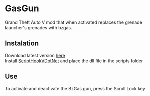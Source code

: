 
# GasGun

Grand Theft Auto V mod that when activated replaces the grenade launcher's grenades with bzgas.

## Instalation
Download latest version [here](https://github.com/rafaelfaustini/gasgun/releases)<br>
Install [ScriptHookVDotNet](https://github.com/crosire/scripthookvdotnet) and place the dll file in the scripts folder

## Use
To activate and deactivate the BzGas gun, press the Scroll Lock key

